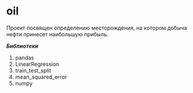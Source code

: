 # oil

Проект посвящен определению месторождения, на котором добыча нефти принесет наибольшую прибыль.

***Библиотеки***
1. pandas
2. LinearRegression
3. train_test_split
4. mean_squared_error
5. numpy
